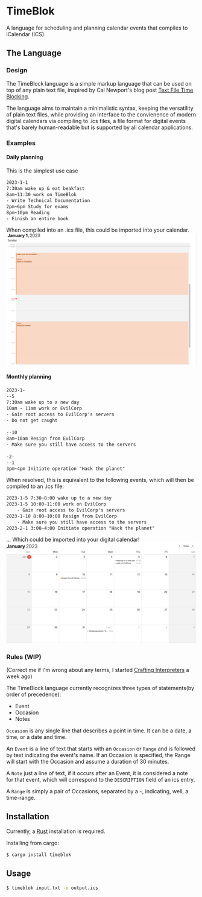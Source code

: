 # TimeBlok
A language for scheduling and planning calendar events that 
compiles to iCalendar (ICS).

## The Language

### Design
The TimeBlock language is a simple markup language that can be 
used on top of any plain text file, inspired by Cal Newport's
blog post [Text File Time Blocking](https://www.calnewport.com/blog/2020/03/16/text-file-time-blocking/).

The language aims to maintain a minimalistic syntax, keeping
the versatility of plain text files, while providing an interface
to the convienence of modern digital calendars via compiling
to .ics files, a file format for digital events that's barely human-readable but is supported by all calendar applications.

### Examples
#### Daily planning
This is the simplest use case
```
2023-1-1
7:30am wake up & eat beakfast
8am~11:30 work on TimeBlok
- Write Technical Documentation
2pm~6pm Study for exams
8pm~10pm Reading
- Finish an entire book
```
When compiled into an .ics file, this could be imported into your calendar.
![](./media/dayplan.png)

#### Monthly planning
```
2023-1-
--5
7:30am wake up to a new day
10am ~ 11am work on EvilCorp
- Gain root access to EvilCorp's servers
- Do not get caught

--10
8am~10am Resign from EvilCorp
- Make sure you still have access to the servers

-2-
--1
3pm~4pm Initiate operation "Hack the planet"
```

When resolved, this is equivalent to the following events, which will then be compiled to an .ics file:
```
2023-1-5 7:30~8:00 wake up to a new day
2023-1-5 10:00~11:00 work on EvilCorp
    - Gain root access to EvilCorp's servers
2023-1-10 8:00~10:00 Resign from EvilCorp
    - Make sure you still have access to the servers
2023-2-1 3:00~4:00 Initiate operation "Hack the planet"
```

... Which could be imported into your digital calendar!
![](media/monthlyplan.png)

### Rules (WIP)
(Correct me if I'm wrong about any terms, I started [Crafting Interpreters](https://craftinginterpreters.com/) a week ago)

The TimeBlock language currently recognizes three types of statements(by order of precedence):
- Event
- Occasion
- Notes

`Occasion` is any single line that describes a point in time.
It can be a date, a time, or a date and time.

An `Event` is a line of text that starts with an `Occasion` or `Range` and is followed by text indicating the event's name.
If an Occasion is specified, the Range will start with the Occasion and assume a duration of 30 minutes.

A `Note` just a line of text, if it occurs after an Event, it is considered a note for that event, which will correspond to the 
`DESCRIPTION` field of an ics entry.

A `Range` is simply a pair of Occasions, separated by a `~`, indicating, well, a time-range.



## Installation
Currently, a [Rust](https://www.rust-lang.org/) installation
is required.

Installing from cargo:
```bash
$ cargo install timeblok
```

## Usage
```bash
$ timeblok input.txt -o output.ics
```

